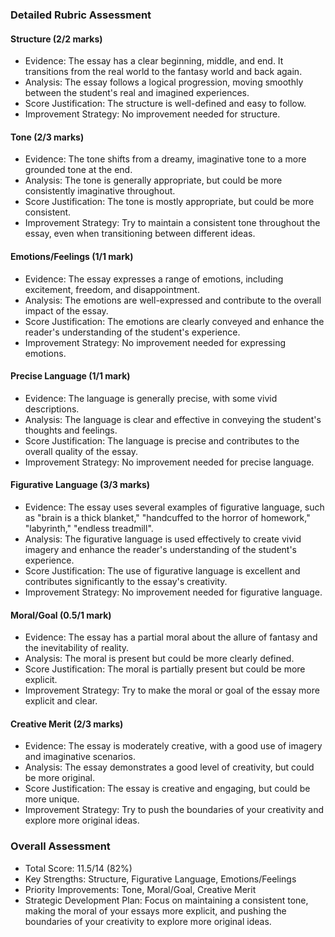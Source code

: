 ### Detailed Rubric Assessment

#### Structure (2/2 marks)

- Evidence: The essay has a clear beginning, middle, and end. It transitions from the real world to the fantasy world and back again.
- Analysis: The essay follows a logical progression, moving smoothly between the student's real and imagined experiences.
- Score Justification: The structure is well-defined and easy to follow.
- Improvement Strategy: No improvement needed for structure.

#### Tone (2/3 marks)

- Evidence: The tone shifts from a dreamy, imaginative tone to a more grounded tone at the end.
- Analysis: The tone is generally appropriate, but could be more consistently imaginative throughout.
- Score Justification: The tone is mostly appropriate, but could be more consistent.
- Improvement Strategy: Try to maintain a consistent tone throughout the essay, even when transitioning between different ideas.

#### Emotions/Feelings (1/1 mark)

- Evidence: The essay expresses a range of emotions, including excitement, freedom, and disappointment.
- Analysis: The emotions are well-expressed and contribute to the overall impact of the essay.
- Score Justification: The emotions are clearly conveyed and enhance the reader's understanding of the student's experience.
- Improvement Strategy: No improvement needed for expressing emotions.

#### Precise Language (1/1 mark)

- Evidence: The language is generally precise, with some vivid descriptions.
- Analysis: The language is clear and effective in conveying the student's thoughts and feelings.
- Score Justification: The language is precise and contributes to the overall quality of the essay.
- Improvement Strategy: No improvement needed for precise language.

#### Figurative Language (3/3 marks)

- Evidence: The essay uses several examples of figurative language, such as "brain is a thick blanket," "handcuffed to the horror of homework," "labyrinth," "endless treadmill".
- Analysis: The figurative language is used effectively to create vivid imagery and enhance the reader's understanding of the student's experience.
- Score Justification: The use of figurative language is excellent and contributes significantly to the essay's creativity.
- Improvement Strategy: No improvement needed for figurative language.

#### Moral/Goal (0.5/1 mark)

- Evidence: The essay has a partial moral about the allure of fantasy and the inevitability of reality.
- Analysis: The moral is present but could be more clearly defined.
- Score Justification: The moral is partially present but could be more explicit.
- Improvement Strategy: Try to make the moral or goal of the essay more explicit and clear.

#### Creative Merit (2/3 marks)

- Evidence: The essay is moderately creative, with a good use of imagery and imaginative scenarios.
- Analysis: The essay demonstrates a good level of creativity, but could be more original.
- Score Justification: The essay is creative and engaging, but could be more unique.
- Improvement Strategy: Try to push the boundaries of your creativity and explore more original ideas.

### Overall Assessment

- Total Score: 11.5/14 (82%)
- Key Strengths: Structure, Figurative Language, Emotions/Feelings
- Priority Improvements: Tone, Moral/Goal, Creative Merit
- Strategic Development Plan: Focus on maintaining a consistent tone, making the moral of your essays more explicit, and pushing the boundaries of your creativity to explore more original ideas.
